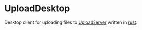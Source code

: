 # UploadDesktop

Desktop client for uploading files to [UploadServer](https://github.com/KotwOSS/uploadserver) written in [rust](https://www.rust-lang.org/).